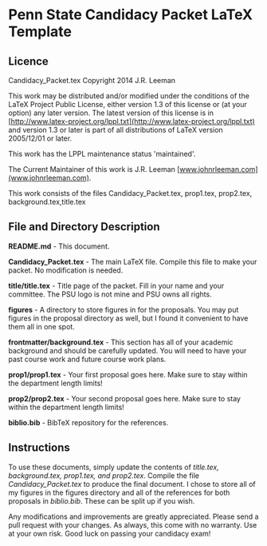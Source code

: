 # Penn State Candidacy Packet LaTeX Template

## Licence
Candidacy_Packet.tex
Copyright 2014 J.R. Leeman

This work may be distributed and/or modified under the conditions of the LaTeX Project Public License, either version 1.3 of this license or (at your option) any later version. The latest version of this license is in [http://www.latex-project.org/lppl.txt](http://www.latex-project.org/lppl.txt) and version 1.3 or later is part of all distributions of LaTeX version 2005/12/01 or later.

This work has the LPPL maintenance status 'maintained'.
 
The Current Maintainer of this work is J.R. Leeman [www.johnrleeman.com](www.johnrleeman.com).

This work consists of the files Candidacy_Packet.tex, prop1.tex, prop2.tex, background.tex,title.tex

## File and Directory Description
**README.md** - This document.

**Candidacy_Packet.tex** - The main LaTeX file.  Compile this file to make your packet.  No modification is needed.

**title/title.tex** - Title page of the packet. Fill in your name and your committee.  The PSU logo is not mine and PSU owns all rights.

**figures** - A directory to store figures in for the proposals.  You may put figures in the proposal directory as well, but I found it convenient to have them all in one spot.

**frontmatter/background.tex** - This section has all of your academic background and should be carefully updated.  You will need to have your past course work and future course work plans.

**prop1/prop1.tex** - Your first proposal goes here.  Make sure to stay within the department length limits!

**prop2/prop2.tex** - Your second proposal goes here.  Make sure to stay within the department length limits!

**biblio.bib** - BibTeX repository for the references.

## Instructions
To use these documents, simply update the contents of *title.tex, background.tex, prop1.tex, and prop2.tex*.  Compile the file *Candidacy_Packet.tex* to produce the final document.  I chose to store all of my figures in the figures directory and all of the references for both proposals in *biblio.bib*.  These can be split up if you wish.  

Any modifications and improvements are greatly appreciated.  Please send a pull request with your changes.  As always, this come with no warranty.  Use at your own risk.  Good luck on passing your candidacy exam!  